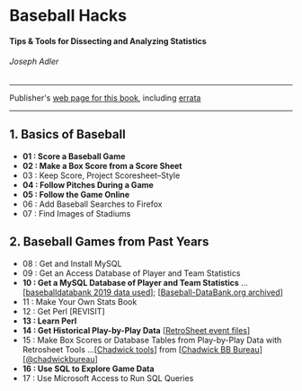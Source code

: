 # Baseball Hacks
#### Tips & Tools for Dissecting and Analyzing Statistics
###### Joseph Adler

---

Publisher's [web page for this book](http://shop.oreilly.com/product/9780596009427.do), including [errata](https://www.oreilly.com/catalog/errata.csp?isbn=9780596009427)

---

## 1. Basics of Baseball

* **01 : Score a Baseball Game**
* **02 : Make a Box Score from a Score Sheet**
* 03 : Keep Score, Project Scoresheet–Style
* **04 : Follow Pitches During a Game**
* **05 : Follow the Game Online**
* 06 : Add Baseball Searches to Firefox
* 07 : Find Images of Stadiums


## 2. Baseball Games from Past Years

* 08 : Get and Install MySQL
* 09 : Get an Access Database of Player and Team Statistics
* **10 : Get a MySQL Database of Player and Team Statistics** ...[[baseballdatabank 2019 data used](http://www.seanlahman.com/baseball-archive/statistics/)]; [[Baseball-DataBank.org archived](https://web.archive.org/web/20180412211025/http://www.baseball-databank.org/)]
* 11 : Make Your Own Stats Book
* 12 : Get Perl [REVISIT]
* **13 : Learn Perl**
* **14 : Get Historical Play-by-Play Data** [[RetroSheet event files](https://www.retrosheet.org/game.htm)]
* 15 : Make Box Scores or Database Tables from Play-by-Play Data with Retrosheet Tools ...[[Chadwick tools](http://chadwick.sourceforge.net/doc/index.html)] from [[Chadwick BB Bureau](http://chadwick-bureau.com/)] [[@chadwickbureau](https://twitter.com/chadwickbureau)]
* **16 : Use SQL to Explore Game Data**
* 17 : Use Microsoft Access to Run SQL Queries

